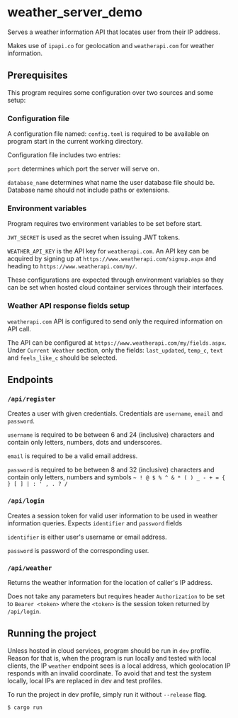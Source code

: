 # weather_server_demo

Serves a weather information API that locates user from their IP address.

Makes use of `ipapi.co` for geolocation and `weatherapi.com` for weather information.

## Prerequisites
This program requires some configuration over two sources and some setup:

### Configuration file
A configuration file named: `config.toml` is required to be available on program start
in the current working directory.

Configuration file includes two entries:

`port` determines which port the server will serve on.

`database_name` determines what name the user database file should be.
Database name should not include paths or extensions.

### Environment variables
Program requires two environment variables to be set before start.

`JWT_SECRET` is used as the secret when issuing JWT tokens.

`WEATHER_API_KEY` is the API key for `weatherapi.com`.
An API key can be acquired by signing up at `https://www.weatherapi.com/signup.aspx` and
heading to `https://www.weatherapi.com/my/`.

These configurations are expected through environment variables so they can be set
when hosted cloud container services through their interfaces.

### Weather API response fields setup
`weatherapi.com` API is configured to send only the required information on API call.

The API can be configured at `https://www.weatherapi.com/my/fields.aspx`.
Under `Current Weather` section, only the fields: `last_updated`, `temp_c`, `text` and
`feels_like_c` should be selected.

## Endpoints

### `/api/register`

Creates a user with given credentials.
Credentials are `username`, `email` and `password`.

`username` is required to be between 6 and 24 (inclusive) characters and contain only letters, numbers, dots and underscores.

`email` is required to be a valid email address.

`password` is required to be between 8 and 32 (inclusive) characters and contain only letters, numbers and symbols
`~ ! @ $ % ^ & * ( ) _ - + = { } [ ] | : ' , . ? /`

### `/api/login`

Creates a session token for valid user information to be used in weather information queries.
Expects `identifier` and `password` fields

`identifier` is either user's username or email address.

`password` is password of the corresponding user.

### `/api/weather`

Returns the weather information for the location of caller's IP address.

Does not take any parameters but requires header `Authorization` to be set to `Bearer <token>` where the `<token>` is 
the session token returned by `/api/login`.

## Running the project

Unless hosted in cloud services, program should be run in `dev` profile. 
Reason for that is, when the program is run locally and tested with local clients, the IP `weather` endpoint sees
is a local address, which geolocation IP responds with an invalid coordinate.
To avoid that and test the system locally, local IPs are replaced in dev and test profiles.

To run the project in dev profile, simply run it without `--release` flag.

```shell
$ cargo run
```
